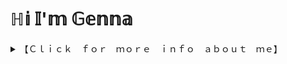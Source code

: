 
<h1>ℍ𝕚 𝕀'𝕞 𝔾𝕖𝕟𝕟𝕒</h1>

<details>
  <summary>
  【﻿Ｃｌｉｃｋ　ｆｏｒ　ｍｏｒｅ　ｉｎｆｏ　ａｂｏｕｔ　ｍｅ】
  </summary>
</detials>
<br/>
<br/>
<div>
  Through my journey as a professional modern dancer and yoga/fitness instructor I found an interest in learning to code. Finally, I decided it was time I stop thinking about it and start learning. While performing professionally for Artichoke Dance Company, a company member I danced with was a full time Software Engineer while dancing professionally part time. Once I started to teach myself to code I would often ask him questions on what I had just learned. I thought it was so great to be asking coding advice from a fellow dancer, I never would have thought! Also, through my career in yoga and fitness with Corepower Yoga and Jane DO I have had the pleasure of connecting with so many awesome professionals in the tech industry I knew coding was the perfect next step for me. Shortly after I began my coding journey, my husband and I moved to San Francisco from NYC due to a new job opportunity. While in San Francisco, I found Rithm School coding bootcamp and after doing my research I knew I had to interview. I am now a graduate of Rithm school and ready to start my new journey in the tech industry! My journey to becoming a Software Engineer has definitely been a non-traditional one, but I wouldn't change it. It has made me the engineer and person I am today. I am passionate about coding as well as physical and mental health, if you share any of my passions, or just want to chat, please reach out to me through my contact page, I'd love to hear from you!
</div>
<br/>

😊[𝕃𝕚𝕟𝕜𝕖𝕕𝕀𝕟](www.linkedin.com/in/genna-mergola)
✉️ [𝔼𝕞𝕒𝕚𝕝](gennamergola@gmail.com)
🙋‍♀️[ℙ𝕠𝕣𝕥𝕗𝕠𝕝𝕚𝕠](https://gennakearney.com/)
